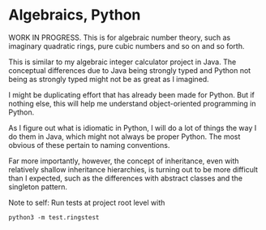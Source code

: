 # Algebraics, Python

WORK IN PROGRESS. This is for algebraic number theory, such as imaginary 
quadratic rings, pure cubic numbers and so on and so forth.

This is similar to my algebraic integer calculator project in Java. The 
conceptual differences due to Java being strongly typed and Python not being as 
strongly typed might not be as great as I imagined.

I might be duplicating effort that has already been made for Python. But if 
nothing else, this will help me understand object-oriented programming in 
Python.

As I figure out what is idiomatic in Python, I will do a lot of things the way I
do them in Java, which might not always be proper Python. The most obvious of 
these pertain to naming conventions.

Far more importantly, however, the concept of inheritance, even with relatively 
shallow inheritance hierarchies, is turning out to be more difficult than I 
expected, such as the differences with abstract classes and the singleton 
pattern.

Note to self: Run tests at project root level with

```
python3 -m test.ringstest
```

